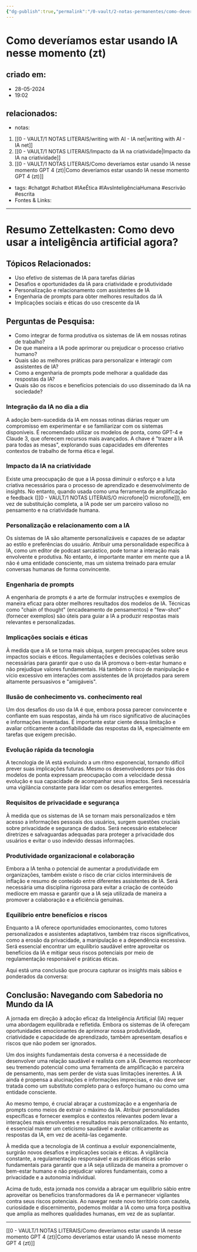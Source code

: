 ```yaml
---
{"dg-publish":true,"permalink":"/0-vault/2-notas-permanentes/como-deveriamos-estar-usando-ia-nesse-momento-zt/","tags":["permanente","chatgpt","chatbot","IAeÉtica","IAvsInteligênciaHumana","escrivão","escrita"],"dgHomeLink":true,"dgShowLocalGraph":true,"dgShowFileTree":true,"dgEnableSearch":true}
---
```


# Como deveríamos estar usando IA nesse momento (zt)

## criado em: 
- 28-05-2024
- 19:02
## relacionados:
- notas:
1. [[0 - VAULT/1 NOTAS LITERAIS/writing with AI - IA net\|writing with AI - IA net]]
2. [[0 - VAULT/1 NOTAS LITERAIS/Impacto da IA na criatividade\|Impacto da IA na criatividade]]
3. [[0 - VAULT/1 NOTAS LITERAIS/Como deveríamos estar usando IA nesse momento GPT 4 (zt)\|Como deveríamos estar usando IA nesse momento GPT 4 (zt)]]
- tags: #chatgpt #chatbot #IAeÉtica #IAvsInteligênciaHumana #escrivão #escrita
- Fontes & Links: 
---
# Resumo Zettelkasten: Como devo usar a inteligência artificial agora?

## Tópicos Relacionados:

- Uso efetivo de sistemas de IA para tarefas diárias
- Desafios e oportunidades da IA para criatividade e produtividade
- Personalização e relacionamento com assistentes de IA
- Engenharia de prompts para obter melhores resultados da IA
- Implicações sociais e éticas do uso crescente da IA

## Perguntas de Pesquisa:

- Como integrar de forma produtiva os sistemas de IA em nossas rotinas de trabalho?
- De que maneira a IA pode aprimorar ou prejudicar o processo criativo humano?
- Quais são as melhores práticas para personalizar e interagir com assistentes de IA?
- Como a engenharia de prompts pode melhorar a qualidade das respostas da IA?
- Quais são os riscos e benefícios potenciais do uso disseminado da IA na sociedade?

### Integração da IA no dia a dia

A adoção bem-sucedida da IA em nossas rotinas diárias requer um compromisso em experimentar e se familiarizar com os sistemas disponíveis. É recomendado utilizar os modelos de ponta, como GPT-4 e Claude 3, que oferecem recursos mais avançados. A chave é "trazer a IA para todas as mesas", explorando suas capacidades em diferentes contextos de trabalho de forma ética e legal.

### Impacto da IA na criatividade

Existe uma preocupação de que a IA possa diminuir o esforço e a luta criativa necessários para o processo de aprendizado e desenvolvimento de insights. No entanto, quando usada como uma ferramenta de amplificação e feedback ([[0 - VAULT/1 NOTAS LITERAIS/O microfone\|O microfone]]), em vez de substituição completa, a IA pode ser um parceiro valioso no pensamento e na criatividade humana.

### Personalização e relacionamento com a IA

Os sistemas de IA são altamente personalizáveis e capazes de se adaptar ao estilo e preferências do usuário. Atribuir uma personalidade específica à IA, como um editor de podcast sarcástico, pode tornar a interação mais envolvente e produtiva. No entanto, é importante manter em mente que a IA não é uma entidade consciente, mas um sistema treinado para emular conversas humanas de forma convincente.

### Engenharia de prompts

A engenharia de prompts é a arte de formular instruções e exemplos de maneira eficaz para obter melhores resultados dos modelos de IA. Técnicas como "chain of thought" (encadeamento de pensamentos) e "few-shot" (fornecer exemplos) são úteis para guiar a IA a produzir respostas mais relevantes e personalizadas.

### Implicações sociais e éticas

À medida que a IA se torna mais ubíqua, surgem preocupações sobre seus impactos sociais e éticos. Regulamentações e decisões coletivas serão necessárias para garantir que o uso da IA promova o bem-estar humano e não prejudique valores fundamentais. Há também o risco de manipulação e vício excessivo em interações com assistentes de IA projetados para serem altamente persuasivos e "amigáveis".

### Ilusão de conhecimento vs. conhecimento real

Um dos desafios do uso da IA é que, embora possa parecer convincente e confiante em suas respostas, ainda há um risco significativo de alucinações e informações inventadas. É importante estar ciente dessa limitação e avaliar criticamente a confiabilidade das respostas da IA, especialmente em tarefas que exigem precisão.

### Evolução rápida da tecnologia

A tecnologia de IA está evoluindo a um ritmo exponencial, tornando difícil prever suas implicações futuras. Mesmo os desenvolvedores por trás dos modelos de ponta expressam preocupação com a velocidade dessa evolução e sua capacidade de acompanhar seus impactos. Será necessária uma vigilância constante para lidar com os desafios emergentes.

### Requisitos de privacidade e segurança

À medida que os sistemas de IA se tornam mais personalizados e têm acesso a informações pessoais dos usuários, surgem questões cruciais sobre privacidade e segurança de dados. Será necessário estabelecer diretrizes e salvaguardas adequadas para proteger a privacidade dos usuários e evitar o uso indevido dessas informações.

### Produtividade organizacional e colaboração

Embora a IA tenha o potencial de aumentar a produtividade em organizações, também existe o risco de criar ciclos intermináveis de inflação e resumo de conteúdo entre diferentes assistentes de IA. Será necessária uma disciplina rigorosa para evitar a criação de conteúdo medíocre em massa e garantir que a IA seja utilizada de maneira a promover a colaboração e a eficiência genuínas.

### Equilíbrio entre benefícios e riscos

Enquanto a IA oferece oportunidades emocionantes, como tutores personalizados e assistentes adaptativos, também traz riscos significativos, como a erosão da privacidade, a manipulação e a dependência excessiva. Será essencial encontrar um equilíbrio saudável entre aproveitar os benefícios da IA e mitigar seus riscos potenciais por meio de regulamentação responsável e práticas éticas.

Aqui está uma conclusão que procura capturar os insights mais sábios e ponderados da conversa:

## Conclusão: Navegando com Sabedoria no Mundo da IA

A jornada em direção à adoção eficaz da Inteligência Artificial (IA) requer uma abordagem equilibrada e refletida. Embora os sistemas de IA ofereçam oportunidades emocionantes de aprimorar nossa produtividade, criatividade e capacidade de aprendizado, também apresentam desafios e riscos que não podem ser ignorados.

Um dos insights fundamentais desta conversa é a necessidade de desenvolver uma relação saudável e realista com a IA. Devemos reconhecer seu tremendo potencial como uma ferramenta de amplificação e parceira de pensamento, mas sem perder de vista suas limitações inerentes. A IA ainda é propensa a alucinações e informações imprecisas, e não deve ser tratada como um substituto completo para o esforço humano ou como uma entidade consciente.

Ao mesmo tempo, é crucial abraçar a customização e a engenharia de prompts como meios de extrair o máximo da IA. Atribuir personalidades específicas e fornecer exemplos e contextos relevantes podem levar a interações mais envolventes e resultados mais personalizados. No entanto, é essencial manter um ceticismo saudável e avaliar criticamente as respostas da IA, em vez de aceitá-las cegamente.

À medida que a tecnologia de IA continua a evoluir exponencialmente, surgirão novos desafios e implicações sociais e éticas. A vigilância constante, a regulamentação responsável e as práticas éticas serão fundamentais para garantir que a IA seja utilizada de maneira a promover o bem-estar humano e não prejudicar valores fundamentais, como a privacidade e a autonomia individual.

Acima de tudo, esta jornada nos convida a abraçar um equilíbrio sábio entre aproveitar os benefícios transformadores da IA e permanecer vigilantes contra seus riscos potenciais. Ao navegar neste novo território com cautela, curiosidade e discernimento, podemos moldar a IA como uma força positiva que amplia as melhores qualidades humanas, em vez de as suplantar.

---

[[0 - VAULT/1 NOTAS LITERAIS/Como deveríamos estar usando IA nesse momento GPT 4 (zt)\|Como deveríamos estar usando IA nesse momento GPT 4 (zt)]]